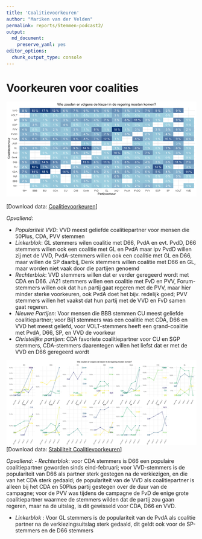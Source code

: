 ```yaml
---
title: 'Coalitievoorkeuren'
author: "Mariken van der Velden"
permalink: reports/Stemmen-podcast2/
output: 
  md_document:
    preserve_yaml: yes
editor_options: 
  chunk_output_type: console
---
```


Voorkeuren voor coalities
=========================

![](coalitievoorkeuren-1.png)

\[Download data: [Coalitievoorkeuren](Coalitievoorkeuren.csv)\]

*Opvallend*:

-   *Populariteit VVD*: VVD meest geliefde coalitiepartner voor mensen
    die 50Plus, CDA, PVV stemmen
-   *Linkerblok*: GL stemmers wilen coalitie met D66, PvdA en evt. PvdD,
    D66 stemmers willen ook een coalitie met GL en PvdA maar ipv PvdD
    willen zij met de VVD, PvdA-stemmers willen ook een coalitie met GL
    en D66, maar willen de SP daarbij, Denk stemmers willen coalitie met
    D66 en GL, maar worden niet vaak door die partijen genoemd
-   *Rechterblok*: VVD stemmers willen dat er verder geregeerd wordt met
    CDA en D66. JA21 stemmers willen een coalitie met FvD en PVV,
    Forum-stemmers willen ook dat hun partij gaat regeren met de PVV,
    maar hier minder sterke voorkeuren, ook PvdA doet het bijv. redelijk
    goed; PVV stemmers willen het vaakst dat hun partij met de VVD en
    FvD samen gaat regeren.
-   *Nieuwe Partijen*: Voor mensen die BBB stemmen CU meest geliefde
    coalitiepartner; voor Bij1 stemmers was een coalitie met CDA, D66 en
    VVD het meest geliefd, voor VOLT-stemmers heeft een grand-coalitie
    met PvdA, D66, SP, en VVD de voorkeur
-   *Christelijke partijen*: CDA favoriete coalitiepartner voor CU en
    SGP stemmers, CDA-stemmers daarentegen willen het liefst dat er met
    de VVD en D66 geregeerd wordt

![](stabiliteit%20coalitievoorkeuren-1.png) \[Download data:
[Stabiliteit Coalitievoorkeuren](Stabiliteit_Coalitievoorkeuren.csv)\]

*Opvallend*: - *Rechterblok*: voor CDA stemmers is D66 een populaire
coalitiepartner geworden sinds eind-februari; voor VVD-stemmers is de
populariteit van D66 als partner sterk gestegen na de verkiezigen, en
die van het CDA sterk gedaald; de populariteit van de VVD als
coalitiepartner is alleen bij het CDA en 50Plus partij gestegen over de
duur van de campagne; voor de PVV was tijdens de campagne de FvD de
enige grote coalitiepartner waarmee de stemmers wilden dat de partij zou
gaan regeren, maar na de uitslag, is dit gewisseld voor CDA, D66 en VVD.
- *Linkerblok* : Voor GL stemmers is de populariteit van de PvdA als
coalitie partner na de verkiezingsuitslag sterk gedaald, dit geldt ook
voor de SP-stemmers en de D66 stemmers
